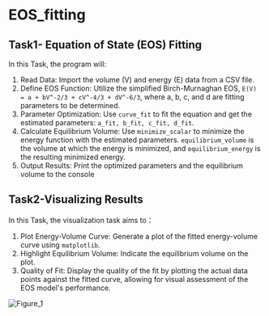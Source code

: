 # EOS_fitting


## Task1- Equation of State (EOS) Fitting
In this Task, the program will:

1. Read Data: Import the volume (V) and energy (E) data from a CSV file.
2. Define EOS Function: Utilize the simplified Birch-Murnaghan EOS, ```E(V) = a + bV^-2/3 + cV^-4/3 + dV^-6/3```, where a, b, c, and d are fitting parameters to be determined.
3. Parameter Optimization: Use `curve_fit` to fit the equation and get the estimated parameters: `a_fit, b_fit, c_fit, d_fit`.
4. Calculate Equilibrium Volume: Use `minimize_scalar` to minimize the energy function with the estimated parameters. `equilibrium_volume` is the volume at which the energy is minimized, and `equilibrium_energy` is the resulting minimized energy.
5. Output Results: Print the optimized parameters and the equilibrium volume to the console

## Task2-Visualizing Results
In this Task, the visualization task aims to：
1. Plot Energy-Volume Curve: Generate a plot of the fitted energy-volume curve using `matplotlib`.
2. Highlight Equilibrium Volume: Indicate the equilibrium volume on the plot.
3. Quality of Fit: Display the quality of the fit by plotting the actual data points against the fitted curve, allowing for visual assessment of the EOS model's performance.

![Figure_1](https://github.com/Ling0626/eos_fitting/assets/148604827/1690b30f-f9fd-4699-b9c0-5529fb1991f4)
